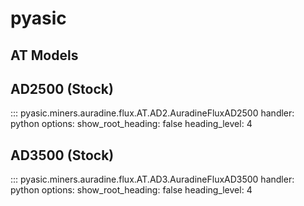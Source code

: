 # pyasic
## AT Models

## AD2500 (Stock)
::: pyasic.miners.auradine.flux.AT.AD2.AuradineFluxAD2500
    handler: python
    options:
        show_root_heading: false
        heading_level: 4

## AD3500 (Stock)
::: pyasic.miners.auradine.flux.AT.AD3.AuradineFluxAD3500
    handler: python
    options:
        show_root_heading: false
        heading_level: 4

